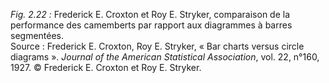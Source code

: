 *Fig. 2.22 :* Frederick E. Croxton et Roy E. Stryker, comparaison de la performance des camemberts par rapport aux diagrammes à barres segmentées.  
Source : Frederick E. Croxton, Roy E. Stryker, « Bar charts versus circle diagrams ». *Journal of the American Statistical Association*, vol. 22, n°160, 1927. © Frederick E. Croxton et Roy E. Stryker.